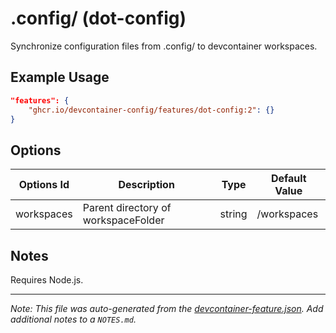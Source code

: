 # .config/ (dot-config)

Synchronize configuration files from .config/ to devcontainer workspaces.

## Example Usage

```json
"features": {
    "ghcr.io/devcontainer-config/features/dot-config:2": {}
}
```

## Options

| Options Id | Description                         | Type   | Default Value |
| ---------- | ----------------------------------- | ------ | ------------- |
| workspaces | Parent directory of workspaceFolder | string | /workspaces   |

## Notes

Requires Node.js.

---

_Note: This file was auto-generated from the [devcontainer-feature.json](https://github.com/devcontainer-config/features/blob/main/.devcontainer/features/src/dot-config/devcontainer-feature.json). Add additional notes to a `NOTES.md`._
